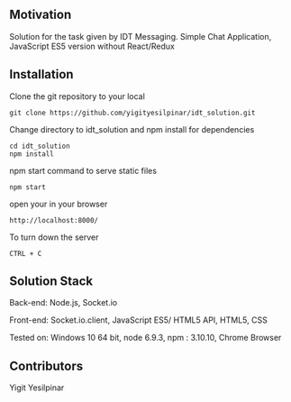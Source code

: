 ## Motivation

Solution for the task given by IDT Messaging.
Simple Chat Application, JavaScript ES5 version without React/Redux

## Installation

Clone the git repository to your local
```
git clone https://github.com/yigityesilpinar/idt_solution.git
```

Change directory to idt_solution and npm install for dependencies

```
cd idt_solution
npm install
```

npm start command to serve static files 
```
npm start
```

open your in your browser
```
http://localhost:8000/
```

To turn down the server
```
CTRL + C
```

## Solution Stack

Back-end: Node.js, Socket.io

Front-end:  Socket.io.client, JavaScript ES5/ HTML5 API,  HTML5, CSS

Tested on: Windows 10 64 bit, node 6.9.3, npm : 3.10.10, Chrome Browser


## Contributors

Yigit Yesilpinar